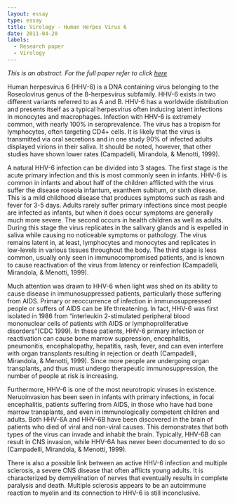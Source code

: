 ```yaml
---
layout: essay
type: essay
title: Virology - Human Herpes Virus 6
date: 2011-04-20
labels:
  - Research paper
  - Virology
---
```

*This is an abstract. For the full paper refer to click [here](HHV6.pdf)*

Human herpesvirus 6 (HHV-6) is a DNA containing virus belonging to the Roseolovirus genus of the ß-herpesvirus subfamily. HHV-6 exists in two different variants referred to as A and B.  HHV-6 has a worldwide distribution and presents itself as a typical herpesvirus often inducing latent infections in monocytes and macrophages.  Infection with HHV-6 is extremely common, with nearly 100% in seroprevalence. The virus has a tropism for lymphocytes, often targeting CD4+ cells. It is likely that the virus is transmitted via oral secretions and in one study 90% of infected adults displayed virions in their saliva. It should be noted, however, that other studies have shown lower rates (Campadelli, Mirandola, & Menotti, 1999). 

A natural HHV-6 infection can be divided into 3 stages.  The first stage is the acute primary infection and this is most commonly seen in infants. HHV-6 is common in infants and about half of the children afflicted with the virus suffer the disease roseola infantum, exanthem subitum, or sixth disease. This is a mild childhood disease that produces symptoms such as rash and fever for 3-5 days. Adults rarely suffer primary infections since most people are infected as infants, but when it does occur symptoms are generally much more severe. The second occurs in health children as well as adults. During this stage the virus replicates in the salivary glands and is expelled in saliva while causing no noticeable symptoms or pathology. The virus remains latent in, at least, lymphocytes and monocytes and replicates in low-levels in various tissues throughout the body. The third stage is less common, usually only seen in immunocompromised patients, and is known to cause reactivation of the virus from latency or reinfection (Campadelli, Mirandola, & Menotti, 1999). 

Much attention was drawn to HHV-6 when light was shed on its ability to cause disease in immunosuppressed patients, particularly those suffering from AIDS. Primary or reoccurrence of infection in immunosuppressed people or suffers of AIDS can be life threatening. In fact, HHV-6 was first isolated in 1986 from “interleukin 2-stimulated peripheral blood mononuclear cells of patients with AIDS or lymphoproliferative disorders”(CDC 1999). In these patients, HHV-6 primary infection or reactivation can cause bone marrow suppression, encephalitis, pneumonitis, encephalopathy, hepatitis, rash, fever, and can even interfere with organ transplants resulting in rejection or death (Campadelli, Mirandola, & Menotti, 1999).  Since more people are undergoing organ transplants, and thus must undergo therapeutic immunosuppression, the number of people at risk is increasing.  

Furthermore, HHV-6 is one of the most neurotropic viruses in existence. Neruoinvasion has been seen in infants with primary infections, in focal encephalitis, patients suffering from AIDS, in those who have had bone marrow transplants, and even in immunologically competent children and adults. Both HHV-6A and HHV-6B have been discovered in the brain of patients who died of viral and non-viral causes. This demonstrates that both types of the virus can invade and inhabit the brain. Typically, HHV-6B can result in CNS invasion, while HHV-6A has never been documented to do so (Campadelli, Mirandola, & Menotti, 1999). 

There is also a possible link between an active HHV-6 infection and multiple sclerosis, a severe CNS disease that often afflicts young adults. It is characterized by demyelination of nerves that eventually results in complete paralysis and death.  Multiple sclerosis appears to be an autoimmune reaction to myelin and its connection to HHV-6 is still inconclusive.
